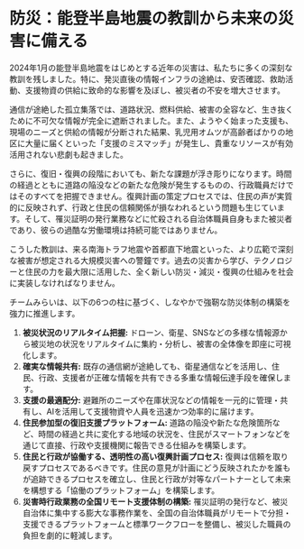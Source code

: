 # 防災：能登半島地震の教訓から未来の災害に備える

2024年1月の能登半島地震をはじめとする近年の災害は、私たちに多くの深刻な教訓を残しました。特に、発災直後の情報インフラの途絶は、安否確認、救助活動、支援物資の供給に致命的な影響を及ぼし、被災者の不安を増大させます。

通信が途絶した孤立集落では、道路状況、燃料供給、被害の全容など、生き抜くために不可欠な情報が完全に遮断されました。また、ようやく始まった支援も、現場のニーズと供給の情報が分断された結果、乳児用オムツが高齢者ばかりの地区に大量に届くといった「支援のミスマッチ」が発生し、貴重なリソースが有効活用されない悲劇も起きました。

さらに、復旧・復興の段階においても、新たな課題が浮き彫りになります。時間の経過とともに道路の陥没などの新たな危険が発生するものの、行政職員だけではそのすべてを把握できません。復興計画の策定プロセスでは、住民の声が実質的に反映されず、行政と住民の信頼関係が損なわれるという問題も生じています。そして、罹災証明の発行業務などに忙殺される自治体職員自身もまた被災者であり、彼らの過酷な労働環境は持続可能ではありません。

こうした教訓は、来る南海トラフ地震や首都直下地震といった、より広範で深刻な被害が想定される大規模災害への警鐘です。過去の災害から学び、テクノロジーと住民の力を最大限に活用した、全く新しい防災・減災・復興の仕組みを社会に実装しなければなりません。

チームみらいは、以下の6つの柱に基づく、しなやかで強靭な防災体制の構築を強力に推進します。

1.  **被災状況のリアルタイム把握:** ドローン、衛星、SNSなどの多様な情報源から被災地の状況をリアルタイムに集約・分析し、被害の全体像を即座に可視化します。
2.  **確実な情報共有:** 既存の通信網が途絶しても、衛星通信などを活用し、住民、行政、支援者が正確な情報を共有できる多重な情報伝達手段を確保します。
3.  **支援の最適配分:** 避難所のニーズや在庫状況などの情報を一元的に管理・共有し、AIを活用して支援物資や人員を迅速かつ効率的に届けます。
4.  **住民参加型の復旧支援プラットフォーム:** 道路の陥没や新たな危険箇所など、時間の経過と共に変化する地域の状況を、住民がスマートフォンなどを通じて直接、行政や支援機関に報告できる仕組みを構築します。
5.  **住民と行政が協働する、透明性の高い復興計画プロセス:** 復興は信頼を取り戻すプロセスであるべきです。住民の意見が計画にどう反映されたかを誰もが追跡できるプロセスを確立し、住民と行政が対等なパートナーとして未来を構想する「協働のプラットフォーム」を構築します。
6.  **災害時行政業務の全国リモート支援体制の構築:** 罹災証明の発行など、被災自治体に集中する膨大な事務作業を、全国の自治体職員がリモートで分担・支援できるプラットフォームと標準ワークフローを整備し、被災した職員の負担を劇的に軽減します。
